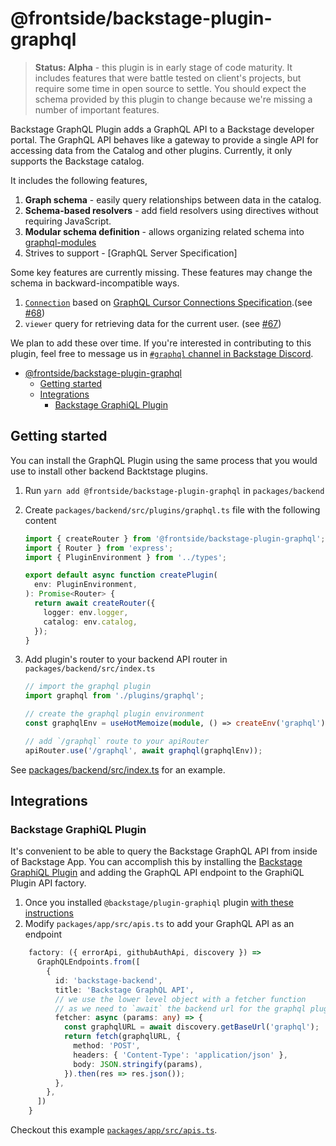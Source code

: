 # @frontside/backstage-plugin-graphql

> **Status: Alpha** - this plugin is in early stage of code maturity. It includes features that were battle tested on client's projects, but require some time in open source to settle. You should expect the schema provided by this plugin to change because we're missing a number of important features.

Backstage GraphQL Plugin adds a GraphQL API to a Backstage developer portal. The GraphQL API behaves like a gateway to provide a single API for accessing data from the Catalog and other plugins. Currently, it only supports the Backstage catalog.

It includes the following features,

1. **Graph schema** - easily query relationships between data in the catalog.
2. **Schema-based resolvers** - add field resolvers using directives without requiring JavaScript.
3. **Modular schema definition** - allows organizing related schema into [graphql-modules](https://www.graphql-modules.com/docs)
4. Strives to support - [GraphQL Server Specification]

Some key features are currently missing. These features may change the schema in backward-incompatible ways.

1. [`Connection`](https://relay.dev/docs/guides/graphql-server-specification/#connections) based on [GraphQL Cursor Connections Specification](https://relay.dev/graphql/connections.htm).(see [#68](https://github.com/thefrontside/backstage/issues/68))
2. `viewer` query for retrieving data for the current user. (see [#67](https://github.com/thefrontside/backstage/issues/67))

We plan to add these over time. If you're interested in contributing to this plugin, feel free to message us in [`#graphql` channel in Backstage Discord](https://discord.gg/yXEYX2h7Ed).

- [@frontside/backstage-plugin-graphql](#frontsidebackstage-plugin-graphql)
  - [Getting started](#getting-started)
  - [Integrations](#integrations)
    - [Backstage GraphiQL Plugin](#backstage-graphiql-plugin)

## Getting started

You can install the GraphQL Plugin using the same process that you would use to install other backend Backtstage plugins.

1. Run `yarn add @frontside/backstage-plugin-graphql` in `packages/backend`
2. Create `packages/backend/src/plugins/graphql.ts` file with the following content

    ```ts
    import { createRouter } from '@frontside/backstage-plugin-graphql';
    import { Router } from 'express';
    import { PluginEnvironment } from '../types';

    export default async function createPlugin(
      env: PluginEnvironment,
    ): Promise<Router> {
      return await createRouter({
        logger: env.logger,
        catalog: env.catalog,
      });
    }
    ```

3. Add plugin's router to your backend API router in `packages/backend/src/index.ts`

    ```ts
    // import the graphql plugin
    import graphql from './plugins/graphql';

    // create the graphql plugin environment
    const graphqlEnv = useHotMemoize(module, () => createEnv('graphql'));

    // add `/graphql` route to your apiRouter
    apiRouter.use('/graphql', await graphql(graphqlEnv));
    ```

  See [packages/backend/src/index.ts](https://github.com/thefrontside/backstage/blob/main/packages/backend/src/index.ts) for an example.

## Integrations

### Backstage GraphiQL Plugin

It's convenient to be able to query the Backstage GraphQL API from inside of Backstage App. You can accomplish this by installing the [Backstage GraphiQL Plugin](https://roadie.io/backstage/plugins/graphiQL/) and adding the GraphQL API endpoint to the GraphiQL Plugin API factory.

1. Once you installed `@backstage/plugin-graphiql` plugin [with these instructions](https://roadie.io/backstage/plugins/graphiQL/) 
2. Modify `packages/app/src/apis.ts` to add your GraphQL API as an endpoint

  ```ts
      factory: ({ errorApi, githubAuthApi, discovery }) =>
        GraphQLEndpoints.from([
          {
            id: 'backstage-backend',
            title: 'Backstage GraphQL API',
            // we use the lower level object with a fetcher function
            // as we need to `await` the backend url for the graphql plugin
            fetcher: async (params: any) => {
              const graphqlURL = await discovery.getBaseUrl('graphql');
              return fetch(graphqlURL, {
                method: 'POST',
                headers: { 'Content-Type': 'application/json' },
                body: JSON.stringify(params),
              }).then(res => res.json());
            },
          },
        ])
      }
  ```

  Checkout this example [`packages/app/src/apis.ts`](https://github.com/thefrontside/backstage/blob/main/packages/app/src/apis.ts#L35).

